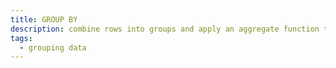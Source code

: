 ```yaml
---
title: GROUP BY
description: combine rows into groups and apply an aggregate function to each group.
tags:
  - grouping data
---
```



